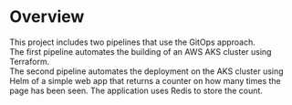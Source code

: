 <h1>Overview</h1>

This project includes two pipelines that use the GitOps approach.<br />
The first pipeline automates the building of an AWS AKS cluster using Terraform.<br />
The second pipeline automates the deployment on the AKS cluster using Helm of a simple web app that returns a counter on how many times the page has been seen. The application uses Redis to store the count.
